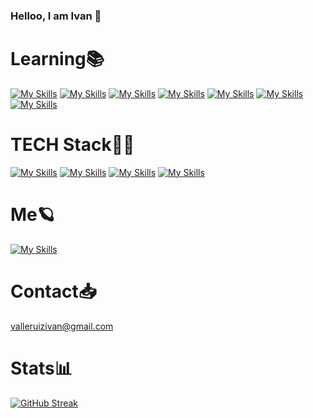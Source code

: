 ### Helloo, I am Ivan 👋
### <h1>Learning📚</h1>

[![My Skills](https://skillicons.dev/icons?i=laravel)](https://laravel.com/)
[![My Skills](https://skillicons.dev/icons?i=react)](https://react.dev/)
[![My Skills](https://skillicons.dev/icons?i=nextjs)](https://nextjs.org/)
[![My Skills](https://skillicons.dev/icons?i=apollo)](https://www.apollographql.com/docs/)
[![My Skills](https://skillicons.dev/icons?i=mongodb)](https://www.mongodb.com/)
[![My Skills](https://skillicons.dev/icons?i=graphql)](https://graphql.org/)
[![My Skills](https://skillicons.dev/icons?i=nodejs)](https://nodejs.org/es)
  <h1>TECH Stack👨‍🎓</h1> 
  
 [![My Skills](https://skillicons.dev/icons?i=html)](https://developer.mozilla.org/es/docs/Web/HTML)
  [![My Skills](https://skillicons.dev/icons?i=javascript)](https://developer.mozilla.org/es/docs/Web/JavaScript)
   [![My Skills](https://skillicons.dev/icons?i=css)](https://developer.mozilla.org/es/docs/Web/CSS)
    [![My Skills](https://skillicons.dev/icons?i=php)](https://www.php.net/)


 
 <h1>Me🪐</h1>
 
[![My Skills](https://skillicons.dev/icons?i=instagram)](https://www.instagram.com/ivixx._/)

<h1>Contact📥</h1>

valleruizivan@gmail.com

<h1>Stats📊</h1>

[![GitHub Streak](https://streak-stats.demolab.com/?user=Ivixx333&theme=dark)](https://git.io/streak-stats)
 &nbsp;
